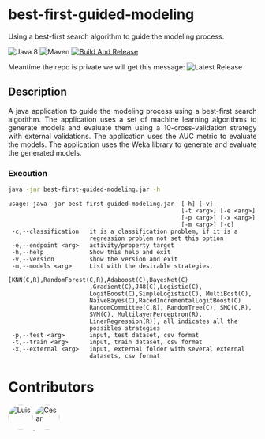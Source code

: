 # best-first-guided-modeling

Using a best-first search algorithm to guide the modeling process.

![Java 8](https://img.shields.io/badge/Java-8-blue.svg)
![Maven](https://img.shields.io/badge/Maven-3.8.8-blue.svg)
[![Build And Release](https://github.com/cicese-biocom/best-first-guided-modeling/actions/workflows/maven_release.yml/badge.svg)](https://github.com/cicese-biocom/best-first-guided-modeling/actions/workflows/maven_release.yml)

Meantime the repo is private we will get this message:
![Latest Release](https://img.shields.io/github/v/release/cicese-biocom/best-first-guided-modeling?label=latest&style=flat-square)





## Description
<div style="text-align: justify;">
A java application to guide the modeling process using a best-first search algorithm. The application uses a set of machine learning algorithms to generate models and evaluate them using a 10-cross-validation strategy with external validations. The application uses the AUC metric to evaluate the models. The application uses the Weka library to generate and evaluate the generated models.
</div>

### Execution

```bash
java -jar best-first-guided-modeling.jar -h
```
```
usage: java -jar best-first-guided-modeling.jar  [-h] [-v]
                                                 [-t <arg>] [-e <arg>] 
                                                 [-p <arg>] [-x <arg>]
                                                 [-m <arg>] [-c] 
 -c,--classification   it is a classification problem, if it is a
                       regression problem not set this option
 -e,--endpoint <arg>   activity/property target
 -h,--help             Show this help and exit
 -v,--version          show the version and exit
 -m,--models <arg>     List with the desirable strategies,
                       [KNN(C,R),RandomForest(C,R),Adaboost(C),BayesNet(C)
                       ,Gradient(C),J48(C),Logistic(C),
                       LogitBoost(C),SimpleLogistic(C), MultiBost(C),
                       NaiveBayes(C),RacedIncrementalLogitBoost(C)
                       RandomCommittee(C,R), RandomTree(C), SMO(C,R),
                       SVM(C), MultilayerPerceptron(R),
                       LinerRegression(R)], all indicates all the
                       possibles strategies
 -p,--test <arg>       input, test dataset, csv format
 -t,--train <arg>      input, train dataset, csv format
 -x,--external <arg>   input, external folder with several external
                       datasets, csv format
```

# Contributors
<a href="https://github.com/lgarciaag89">
    <img src="https://github.com/lgarciaag89.png" width="50" style="border-radius: 50%;" alt="Luis" />
</a>
<a href="https://github.com/cicese-biocom">
    <img src="https://github.com/cicese-biocom.png" width="50" style="border-radius: 50%;" alt="Cesar" />
</a>

